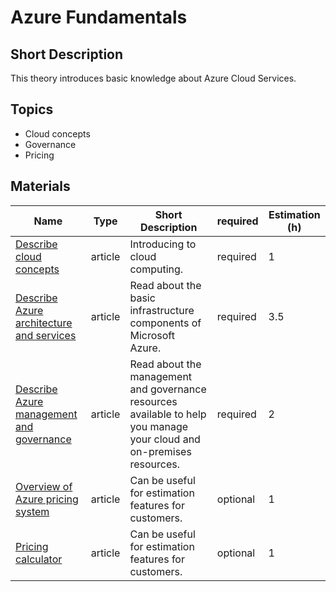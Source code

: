 # Azure Fundamentals

## Short Description

This theory introduces basic knowledge about Azure Cloud Services.

## Topics

* Cloud concepts
* Governance
* Pricing

## Materials

| Name                                                                                                                                                  | Type    | Short Description                                                                                                     | required | Estimation (h) |
|-------------------------------------------------------------------------------------------------------------------------------------------------------|---------|-----------------------------------------------------------------------------------------------------------------------|----------|----------------|
| [Describe cloud concepts](https://learn.microsoft.com/en-us/training/paths/microsoft-azure-fundamentals-describe-cloud-concepts/)                     | article | Introducing to cloud computing.                                                                                       | required | 1              |
| [Describe Azure architecture and services](https://learn.microsoft.com/en-us/training/paths/azure-fundamentals-describe-azure-architecture-services/) | article | Read about the basic infrastructure components of Microsoft Azure.                                                    | required | 3.5            |
| [Describe Azure management and governance](https://learn.microsoft.com/en-us/training/paths/describe-azure-management-governance/)                    | article | Read about the management and governance resources available to help you manage your cloud and on-premises resources. | required | 2              |
| [Overview of Azure pricing system](https://azure.microsoft.com/en-us/pricing/)                                                                        | article | Can be useful for estimation features for customers.                                                                  | optional | 1              |
| [Pricing calculator](https://azure.microsoft.com/en-us/pricing/calculator/)                                                                           | article | Can be useful for estimation features for customers.                                                                  | optional | 1              |
